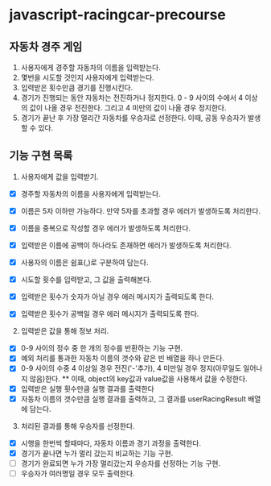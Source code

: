 # javascript-racingcar-precourse

## 자동차 경주 게임

1. 사용자에게 경주할 자동차의 이름을 입력받는다.
2. 몇번을 시도할 것인지 사용자에게 입력받는다.
3. 입력받은 횟수만큼 경기를 진행시킨다.
4. 경기가 진행되는 동안 자동차는 전진하거나 정지한다.
   0 - 9 사이의 수에서 4 이상의 값이 나올 경우 전진한다.
   그리고 4 미만의 값이 나올 경우 정지한다.
5. 경기가 끝난 후 가장 멀리간 자동차를 우승자로 선정한다.
   이때, 공동 우승자가 발생할 수 있다.

## 기능 구현 목록

1. 사용자에게 값을 입력받기.

- [x] 경주할 자동차의 이름을 사용자에게 입력받는다.
- [x] 이름은 5자 이하만 가능하다.
      만약 5자를 초과할 경우 에러가 발생하도록 처리한다.

- [x] 이름을 중복으로 작성할 경우 에러가 발생하도록 처리한다.
- [x] 입력받은 이름에 공백이 하나라도 존재하면 에러가 발생하도록 처리한다.

- [x] 사용자의 이름은 쉼표(,)로 구분하여 담는다.
- [x] 시도할 횟수를 입력받고, 그 값을 출력해본다.
- [x] 입력받은 횟수가 숫자가 아닐 경우 에러 메시지가 출력되도록 한다.
- [x] 입력받은 횟수가 공백일 경우 에러 메시지가 출력되도록 한다.

2. 입력받은 값을 통해 정보 처리.

- [x] 0-9 사이의 정수 중 한 개의 정수를 반환하는 기능 구현.
- [x] 예외 처리를 통과한 자동차 이름의 갯수와 같은 빈 배열을 하나 만든다.
- [x] 0-9 사이의 수중 4 이상일 경우 전진('-'추가),
      4 미만일 경우 정지(아무일도 일어나지 않음)한다.
      \*\* 이때, object의 key값과 value값을 사용해서 값을 수정한다.
- [x] 입력받은 실행 횟수만큼 실행 결과를 출력한다
- [x] 자동차 이름의 갯수만큼 실행 결과를 출력하고, 그 결과를 userRacingResult 배열에 담는다.

3. 처리된 결과를 통해 우승자를 선정한다.

- [x] 시행을 한번씩 할때마다, 자동차 이름과 경기 과정을 출력한다.
- [x] 경기가 끝나면 누가 멀리 갔는지 비교하는 기능 구현.
- [ ] 경기가 완료되면 누가 가장 멀리갔는지 우승자를 선정하는 기능 구현.
- [ ] 우승자가 여러명일 경우 모두 출력한다.

##
